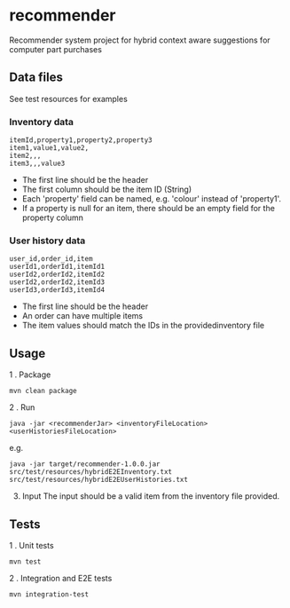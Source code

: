 # recommender
Recommender system project for hybrid context aware suggestions for computer part purchases

## Data files
See test resources for examples
### Inventory data
```
itemId,property1,property2,property3
item1,value1,value2,
item2,,,
item3,,,value3
```
* The first line should be the header
* The first column should be the item ID (String)
* Each 'property' field can be named, e.g. 'colour' instead of 'property1'.
* If a property is null for an item, there should be an empty field for the property column
    
### User history data
```
user_id,order_id,item
userId1,orderId1,itemId1
userId2,orderId2,itemId2
userId2,orderId2,itemId3
userId3,orderId3,itemId4
```
* The first line should be the header
* An order can have multiple items
* The item values should match the IDs in the providedinventory file 
    
## Usage
1 . Package
```
mvn clean package
```
2 . Run
```
java -jar <recommenderJar> <inventoryFileLocation> <userHistoriesFileLocation>
``` 
e.g.
```
java -jar target/recommender-1.0.0.jar src/test/resources/hybridE2EInventory.txt src/test/resources/hybridE2EUserHistories.txt
```
3. Input
The input should be a valid item from the inventory file provided.

## Tests
1 . Unit tests
```
mvn test
```
2 . Integration and E2E tests
```
mvn integration-test
```